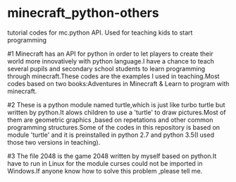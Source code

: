 # minecraft_python-others
tutorial codes for mc.python API.   Used for teaching kids to start programming

#1
Minecraft has an API for python in order to let players to create their world more innovatively with python language.I have a chance to teach several pupils and secondary school students to learn programming through minecraft.These codes are the examples I used in teaching.Most codes based on two books:Adventures in Minecraft & Learn to program with minecraft.

#2
These is a python module named turtle,which is just like turbo turtle but written by python.It alows children to use a 'turtle' to draw pictures.Most of them are geometric graphics ,based on repetations and other common programming structures.Some of the codes in this repository is based on module 'turtle' and it is  preinstalled in python 2.7 and python 3.5(I used those two versions in teaching).

#3
The file 2048 is the game 2048 written by myself based on python.It have to run in Linux for the module curses could not be imported in Windows.If anyone know how to solve this problem ,please tell me.

